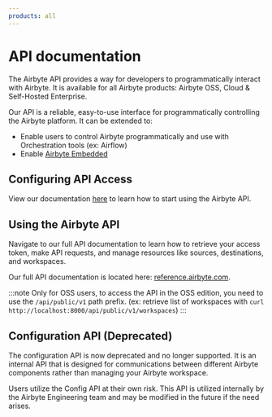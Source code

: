 ```yaml
---
products: all
---
```


# API documentation

The Airbyte API provides a way for developers to programmatically interact with Airbyte. It is available for all Airbyte products: Airbyte OSS, Cloud & Self-Hosted Enterprise.

Our API is a reliable, easy-to-use interface for programmatically controlling the Airbyte platform. It can be extended to:

- Enable users to control Airbyte programmatically and use with Orchestration tools (ex: Airflow)
- Enable [Airbyte Embedded](https://airbyte.com/ai)

## Configuring API Access

View our documentation [here](../using-airbyte/configuring-api-access.md) to learn how to start using the Airbyte API.

## Using the Airbyte API

Navigate to our full API documentation to learn how to retrieve your access token, make API requests, and manage resources like sources, destinations, and workspaces.

Our full API documentation is located here: [reference.airbyte.com](https://reference.airbyte.com/reference/getting-started).

:::note
Only for OSS users, to access the API in the OSS edition, you need to use the `/api/public/v1` path prefix. (ex: retrieve list of workspaces with `curl http://localhost:8000/api/public/v1/workspaces`)
:::

## Configuration API (Deprecated)

The configuration API is now deprecated and no longer supported. It is an internal API that is designed for communications between different Airbyte components rather than managing your Airbyte workspace.

Users utilize the Config API at their own risk. This API is utilized internally by the Airbyte Engineering team and may be modified in the future if the need arises.

